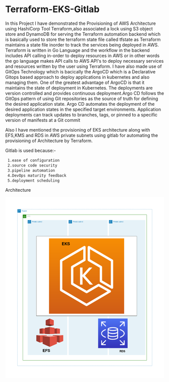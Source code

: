 # Terraform-EKS-Gitlab

In this Project I have demonstrated the Provisioning of AWS Architecture using HashiCorp Tool Terraform,also associated a lock using S3 object store and DynamoDB for serving the Terraform automation backend which is basically used to store the terraform state file called tfstate as Terraform maintains a state file inorder to track the services being deployed in AWS. Terraform is written in Go Language and the workflow in the backend includes API calling in-order to deploy resources in AWS or in other words the go language makes API calls to AWS API's to deploy necessary services and resources written by the user using Terraform. I have also made use of GitOps Technology which is bacically the ArgoCD which is a Declarative Gitops based approach to deploy applications in kubernetes and also managing them. One of the greatest advantage of ArgoCD is that it maintains the state of deployment in Kubernetes. The deployments are version controlled and provides continuous deployment.Argo CD follows the GitOps pattern of using Git repositories as the source of truth for defining the desired application state. Argo CD automates the deployment of the desired application states in the specified target environments. Application deployments can track updates to branches, tags, or pinned to a specific version of manifests at a Git commit

Also I have mentioned the provisioning of  EKS architecture along with EFS,KMS and RDS in AWS private subnets using gitlab for automating the provisioning of Architecture by Terraform.  

Gitlab is used because:-
     
     1.ease of configuration
     2.source code security
     3.pipeline automation
     4.DevOps maturity feedback
     5.deployment scheduling





Architecture

![alt text](https://github.com/Abhishek010397/Terraform-EKS-Gitlab/blob/master/Architecture.png)
